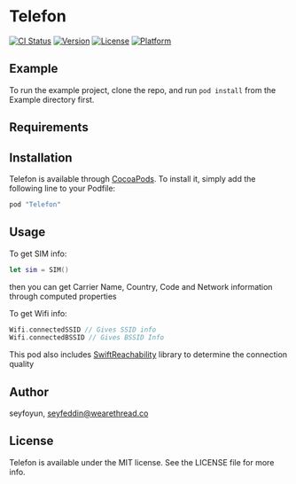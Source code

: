 # Telefon

[![CI Status](http://img.shields.io/travis/seyfoyun/Telefon.svg?style=flat)](https://travis-ci.org/seyfoyun/Telefon)
[![Version](https://img.shields.io/cocoapods/v/Telefon.svg?style=flat)](http://cocoapods.org/pods/Telefon)
[![License](https://img.shields.io/cocoapods/l/Telefon.svg?style=flat)](http://cocoapods.org/pods/Telefon)
[![Platform](https://img.shields.io/cocoapods/p/Telefon.svg?style=flat)](http://cocoapods.org/pods/Telefon)

## Example

To run the example project, clone the repo, and run `pod install` from the Example directory first.

## Requirements

## Installation

Telefon is available through [CocoaPods](http://cocoapods.org). To install
it, simply add the following line to your Podfile:

```ruby
pod "Telefon"
```

## Usage
To get SIM info:
```swift
let sim = SIM()
```
then you can get Carrier Name, Country, Code and Network information through computed properties

To get Wifi info:
```swift
Wifi.connectedSSID // Gives SSID info
Wifi.connectedBSSID // Gives BSSID Info
```

This pod also includes [SwiftReachability](https://github.com/ashleymills/Reachability.swift) library to determine the connection quality


## Author

seyfoyun, seyfeddin@wearethread.co

## License

Telefon is available under the MIT license. See the LICENSE file for more info.

